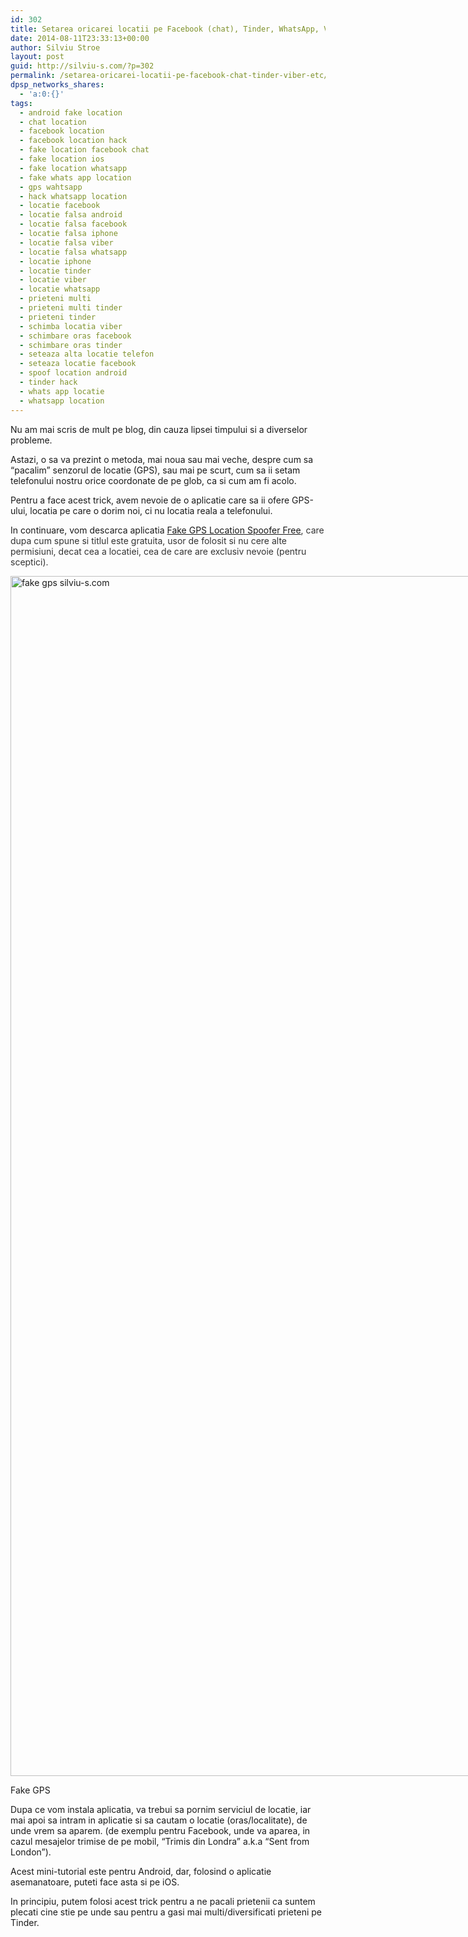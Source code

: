 ```yaml
---
id: 302
title: Setarea oricarei locatii pe Facebook (chat), Tinder, WhatsApp, Viber, etc.
date: 2014-08-11T23:33:13+00:00
author: Silviu Stroe
layout: post
guid: http://silviu-s.com/?p=302
permalink: /setarea-oricarei-locatii-pe-facebook-chat-tinder-viber-etc/
dpsp_networks_shares:
  - 'a:0:{}'
tags:
  - android fake location
  - chat location
  - facebook location
  - facebook location hack
  - fake location facebook chat
  - fake location ios
  - fake location whatsapp
  - fake whats app location
  - gps wahtsapp
  - hack whatsapp location
  - locatie facebook
  - locatie falsa android
  - locatie falsa facebook
  - locatie falsa iphone
  - locatie falsa viber
  - locatie falsa whatsapp
  - locatie iphone
  - locatie tinder
  - locatie viber
  - locatie whatsapp
  - prieteni multi
  - prieteni multi tinder
  - prieteni tinder
  - schimba locatia viber
  - schimbare oras facebook
  - schimbare oras tinder
  - seteaza alta locatie telefon
  - seteaza locatie facebook
  - spoof location android
  - tinder hack
  - whats app locatie
  - whatsapp location
---
```

Nu am mai scris de mult pe blog, din cauza lipsei timpului si a diverselor probleme.

Astazi, o sa va prezint o metoda, mai noua sau mai veche, despre cum sa &#8220;pacalim&#8221; senzorul de locatie (GPS), sau mai pe scurt, cum sa ii setam telefonului nostru orice coordonate de pe glob, ca si cum am fi acolo.

Pentru a face acest trick, avem nevoie de o aplicatie care sa ii ofere GPS-ului, locatia pe care o dorim noi, ci nu locatia reala a telefonului.

In continuare, vom descarca aplicatia <span style="color: #333333;"><a title="locatie falsa gps" href="https://play.google.com/store/apps/details?id=com.incorporateapps.fakegps.fre" target="_blank">Fake GPS Location Spoofer Free</a>, care dupa cum spune si titlul este gratuita, usor de folosit si nu cere alte permisiuni, decat cea a locatiei, cea de care are exclusiv nevoie (pentru sceptici).</span>

<div style="width: 1090px" class="wp-caption alignnone">
  <img src="http://i.imgur.com/84fVyOb.jpg" alt="fake gps silviu-s.com" width="1080" height="1920" />
  
  <p class="wp-caption-text">
    Fake GPS
  </p>
</div>

Dupa ce vom instala aplicatia, va trebui sa pornim serviciul de locatie, iar mai apoi sa intram in aplicatie si sa cautam o locatie (oras/localitate), de unde vrem sa aparem. (de exemplu pentru Facebook, unde va aparea, in cazul mesajelor trimise de pe mobil, &#8220;Trimis din Londra&#8221; a.k.a &#8220;Sent from London&#8221;).

Acest mini-tutorial este pentru Android, dar, folosind o aplicatie asemanatoare, puteti face asta si pe iOS.

In principiu, putem folosi acest trick pentru a ne pacali prietenii ca suntem plecati cine stie pe unde sau pentru a gasi mai multi/diversificati prieteni pe Tinder.

&nbsp;
